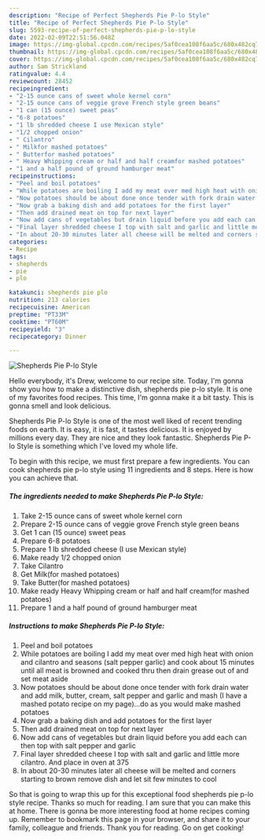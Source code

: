 ```yaml
---
description: "Recipe of Perfect Shepherds Pie P-lo Style"
title: "Recipe of Perfect Shepherds Pie P-lo Style"
slug: 5593-recipe-of-perfect-shepherds-pie-p-lo-style
date: 2022-02-09T22:51:56.048Z
image: https://img-global.cpcdn.com/recipes/5af0cea108f6aa5c/680x482cq70/shepherds-pie-p-lo-style-recipe-main-photo.jpg
thumbnail: https://img-global.cpcdn.com/recipes/5af0cea108f6aa5c/680x482cq70/shepherds-pie-p-lo-style-recipe-main-photo.jpg
cover: https://img-global.cpcdn.com/recipes/5af0cea108f6aa5c/680x482cq70/shepherds-pie-p-lo-style-recipe-main-photo.jpg
author: Sam Strickland
ratingvalue: 4.4
reviewcount: 28452
recipeingredient:
- "2-15 ounce cans of sweet whole kernel corn"
- "2-15 ounce cans of veggie grove French style green beans"
- "1 can (15 ounce) sweet peas"
- "6-8 potatoes"
- "1 lb shredded cheese I use Mexican style"
- "1/2 chopped onion"
- " Cilantro"
- " Milkfor mashed potatoes"
- " Butterfor mashed potatoes"
- " Heavy Whipping cream or half and half creamfor mashed potatoes"
- "1 and a half pound of ground hamburger meat"
recipeinstructions:
- "Peel and boil potatoes"
- "While potatoes are boiling I add my meat over med high heat with onion and cilantro and seasons (salt pepper garlic) and cook about 15 minutes until all meat is browned and cooked thru then drain grease out of and set meat aside"
- "Now potatoes should be about done once tender with fork drain water and add milk, butter, cream, salt pepper and garlic and mash (I have a mashed potato recipe on my page)...do as you would make mashed potatoes"
- "Now grab a baking dish and add potatoes for the first layer"
- "Then add drained meat on top for next layer"
- "Now add cans of vegetables but drain liquid before you add each can then top with salt pepper and garlic"
- "Final layer shredded cheese I top with salt and garlic and little more cilantro. And place in oven at 375"
- "In about 20-30 minutes later all cheese will be melted and corners starting to brown remove dish and let sit few minutes to cool"
categories:
- Recipe
tags:
- shepherds
- pie
- plo

katakunci: shepherds pie plo 
nutrition: 213 calories
recipecuisine: American
preptime: "PT33M"
cooktime: "PT60M"
recipeyield: "3"
recipecategory: Dinner

---
```



![Shepherds Pie P-lo Style](https://img-global.cpcdn.com/recipes/5af0cea108f6aa5c/680x482cq70/shepherds-pie-p-lo-style-recipe-main-photo.jpg)

Hello everybody, it's Drew, welcome to our recipe site. Today, I'm gonna show you how to make a distinctive dish, shepherds pie p-lo style. It is one of my favorites food recipes. This time, I'm gonna make it a bit tasty. This is gonna smell and look delicious.



Shepherds Pie P-lo Style is one of the most well liked of recent trending foods on earth. It is easy, it is fast, it tastes delicious. It is enjoyed by millions every day. They are nice and they look fantastic. Shepherds Pie P-lo Style is something which I've loved my whole life.


To begin with this recipe, we must first prepare a few ingredients. You can cook shepherds pie p-lo style using 11 ingredients and 8 steps. Here is how you can achieve that.

<!--inarticleads1-->

##### The ingredients needed to make Shepherds Pie P-lo Style:

1. Take 2-15 ounce cans of sweet whole kernel corn
1. Prepare 2-15 ounce cans of veggie grove French style green beans
1. Get 1 can (15 ounce) sweet peas
1. Prepare 6-8 potatoes
1. Prepare 1 lb shredded cheese (I use Mexican style)
1. Make ready 1/2 chopped onion
1. Take  Cilantro
1. Get  Milk(for mashed potatoes)
1. Take  Butter(for mashed potatoes)
1. Make ready  Heavy Whipping cream or half and half cream(for mashed potatoes)
1. Prepare 1 and a half pound of ground hamburger meat




<!--inarticleads2-->

##### Instructions to make Shepherds Pie P-lo Style:

1. Peel and boil potatoes
1. While potatoes are boiling I add my meat over med high heat with onion and cilantro and seasons (salt pepper garlic) and cook about 15 minutes until all meat is browned and cooked thru then drain grease out of and set meat aside
1. Now potatoes should be about done once tender with fork drain water and add milk, butter, cream, salt pepper and garlic and mash (I have a mashed potato recipe on my page)...do as you would make mashed potatoes
1. Now grab a baking dish and add potatoes for the first layer
1. Then add drained meat on top for next layer
1. Now add cans of vegetables but drain liquid before you add each can then top with salt pepper and garlic
1. Final layer shredded cheese I top with salt and garlic and little more cilantro. And place in oven at 375
1. In about 20-30 minutes later all cheese will be melted and corners starting to brown remove dish and let sit few minutes to cool




So that is going to wrap this up for this exceptional food shepherds pie p-lo style recipe. Thanks so much for reading. I am sure that you can make this at home. There is gonna be more interesting food at home recipes coming up. Remember to bookmark this page in your browser, and share it to your family, colleague and friends. Thank you for reading. Go on get cooking!
